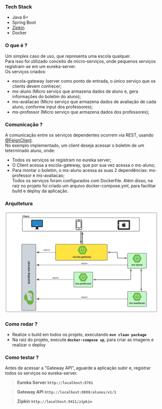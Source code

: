 ### Tech Stack
- Java 8+
- Spring Boot
- [Zipkin](https://zipkin.io/)
- Docker

### O que é ?
Um simples caso de uso, que representa uma escola qualquer. \
Para isso foi utilizado conceito de micro-serviços, onde pequenos serviços registram-se em um eureka-server.\
Os serviços criados:
 - escola-gateway (server como ponto de entrada, o único serviço que os clients devem conhecer;
 - ms-aluno (Micro serviço que armazena dados de aluno e, gera informações do boletim do aluno);
 - ms-avaliacao (Micro serviço que armazena dados de avaliação de cada aluno, conforme input dos professores);
 - ms-professor (Micro serviço que armazena dados dos professores);

### Comunicação ? 
A comunicação entre os serviços dependentes ocorrem via REST, usando [@FeignClient](https://cloud.spring.io/spring-cloud-netflix/multi/multi_spring-cloud-feign.html).\
No exemplo implementado, um client deseja acessar o boletim de um teterminado aluno, onde:
 - Todos os serviços se registram no eureka server;
 - O Client acessa a escola-gateway, que por sua vez acessa o ms-aluno;
 - Para montar o boletim, o ms-aluno acessa as suas 2 dependências: ms-professor e ms-avaliacao;  
Todos os serviços foram configurados com Dockerfile. 
Além disso, na raiz no projeto foi criado um arquivo docker-compose.yml, para facilitar build e deploy da aplicação.

### Arquitetura
![](https://github.com/lucianoortizsilva/microservices-case-escola/blob/main/static/github/img-arquitetura.png?raw=true)

### Como rodar ?
- Realize o build em todos os projeto, executando **`mvn clean package`**
- Na raiz do projeto, execute **`docker-compose up`**, para criar as imagens e realizar o deploy

### Como testar ?
Antes de acessar a "Gateway API", aguarde a aplicação subir e, registrar todos os serviços no eureka-server.

> **Eureka Server** **`http://localhost:8761`**

> **Gateway API** **`http://localhost:8080/alunos/v1/1`**

> **Zipkin** **`http://localhost:9411/zipkin`**